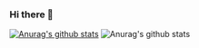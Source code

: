 ### Hi there 👋

[![Anurag's github stats](https://github-readme-stats.vercel.app/api?username=augustthorell)](https://github.com/anuraghazra/github-readme-stats)
![Anurag's github stats](https://github-readme-stats.vercel.app/api?username=augustthorell&show_icons=true&theme=radical)

<!--
**augustthorell/augustthorell** is a ✨ _special_ ✨ repository because its `README.md` (this file) appears on your GitHub profile.

Here are some ideas to get you started:

- 🔭 I’m currently working on ...
- 🌱 I’m currently learning ...
- 👯 I’m looking to collaborate on ...
- 🤔 I’m looking for help with ...
- 💬 Ask me about ...
- 📫 How to reach me: ...
- 😄 Pronouns: ...
- ⚡ Fun fact: ...
-->
